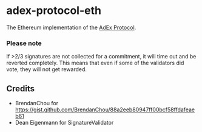 # adex-protocol-eth

The Ethereum implementation of the [AdEx Protocol](https://github.com/AdExNetwork/adex-protocol).


### Please note

If >2/3 signatures are not collected for a commitment, it will time out and be reverted completely. This means that even if some of the validators did vote, they will not get rewarded.

## Credits

* BrendanChou for https://gist.github.com/BrendanChou/88a2eeb80947ff00bcf58ffdafeaeb61
* Dean Eigenmann for SignatureValidator
